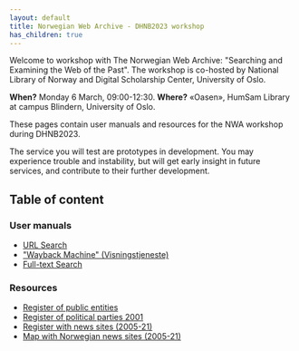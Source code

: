 ```yaml
---
layout: default
title: Norwegian Web Archive - DHNB2023 workshop
has_children: true
---
```


Welcome to workshop with The Norwegian Web Archive: "Searching and Examining the Web of the Past". The workshop is co-hosted by National Library of Norway and Digital Scholarship Center, University of Oslo.

**When?** Monday 6 March, 09:00-12:30.
**Where?** «Oasen», HumSam Library at campus Blindern, University of Oslo.

These pages contain user manuals and resources for the NWA workshop during DHNB2023.

The service you will test are prototypes in development. You may experience trouble and instability, but will get early insight in future services, and contribute to their further development.

## Table of content

### User manuals
  - [URL Search](docs/__usermanual/url-search.md)
  - ["Wayback Machine" (Visningstjeneste)](docs/_usermanual/pywb.md)
  - [Full-text Search](docs/_usermanual/fulltext.md)

### Resources
  - [Register of public entities](docs/_resources/public.md)
  - [Register of political parties 2001](docs/_resources/valg2001.md)
  - [Register with news sites (2005-21)](docs/_resources/newssites.md)
  - [Map with Norwegian news sites (2005-21)](https://nettarkivet.beta.nb.no/map)